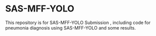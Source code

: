 # SAS-MFF-YOLO
This repository is for SAS-MFF-YOLO Submission , including code for pneumonia diagnosis using SAS-MFF-YOLO and some results.
